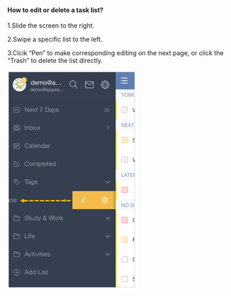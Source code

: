 #### How to edit or delete a task list?
1.Slide the screen to the right.

2.Swipe a specific list to the left.

3.Clcik “Pen” to make corresponding editing on the next page, or click the “Trash” to delete the list directly.


![](../images/ioseditlist.png)
